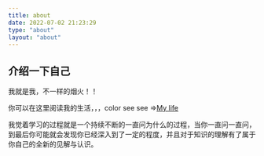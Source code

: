 ```yaml
---
title: about
date: 2022-07-02 21:23:29
type: "about"
layout: "about"
---
```

## 介绍一下自己

我就是我，不一样的烟火！！

你可以在这里阅读我的生活，，，color see see =>[My life](https://dkl-justdoit.github.io)

我觉着学习的过程就是一个持续不断的一直问为什么的过程，当你一直问一直问，到最后你可能就会发现你已经深入到了一定的程度，并且对于知识的理解有了属于你自己的全新的见解与认识。
